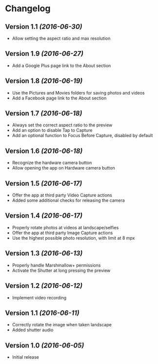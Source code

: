 Changelog
==========

Version 1.1 *(2016-06-30)*
----------------------------

 * Allow setting the aspect ratio and max resolution

Version 1.9 *(2016-06-27)*
----------------------------

 * Add a Google Plus page link to the About section

Version 1.8 *(2016-06-19)*
----------------------------

 * Use the Pictures and Movies folders for saving photos and videos
 * Add a Facebook page link to the About section

Version 1.7 *(2016-06-18)*
----------------------------

 * Always set the correct aspect ratio to the preview
 * Add an option to disable Tap to Capture
 * Add an optional function to Focus Before Capture, disabled by default

Version 1.6 *(2016-06-18)*
----------------------------

 * Recognize the hardware camera button
 * Allow opening the app on Hardware camera button

Version 1.5 *(2016-06-17)*
----------------------------

 * Offer the app at third party Video Capture actions
 * Added some additional checks for releasing the camera

Version 1.4 *(2016-06-17)*
----------------------------

 * Properly rotate photos at videos at landscape/selfies
 * Offer the app at third party Image Capture actions
 * Use the highest possible photo resolution, with limit at 8 mpx

Version 1.3 *(2016-06-13)*
----------------------------

 * Properly handle Marshmallow+ permissions
 * Activate the Shutter at long pressing the preview

Version 1.2 *(2016-06-12)*
----------------------------

 * Implement video recording

Version 1.1 *(2016-06-11)*
----------------------------

 * Correctly rotate the image when taken landscape
 * Added shutter audio

Version 1.0 *(2016-06-05)*
----------------------------

 * Initial release

